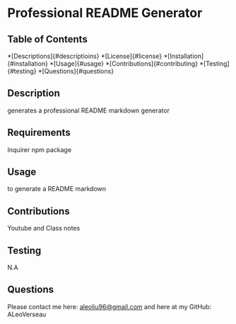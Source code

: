 # Professional README Generator
  ## Table of Contents
  *[Descriptions]{#descriptioins}
  *[License]{#license}
  *[Installation]{#installation}
  *[Usage]{#usage}
  *[Contributions]{#contributing}
  *[Testing]{#testing}
  *[Questions]{#questions}
  ## Description
  generates a professional README markdown generator
  ## Requirements
  Inquirer npm package
  ## Usage
  to generate a README markdown 
  ## Contributions
  Youtube and Class notes
  ## Testing
  N.A
  ## Questions
  Please contact me here: aleoliu96@gmail.com
  and here at my GitHub: ALeoVerseau
